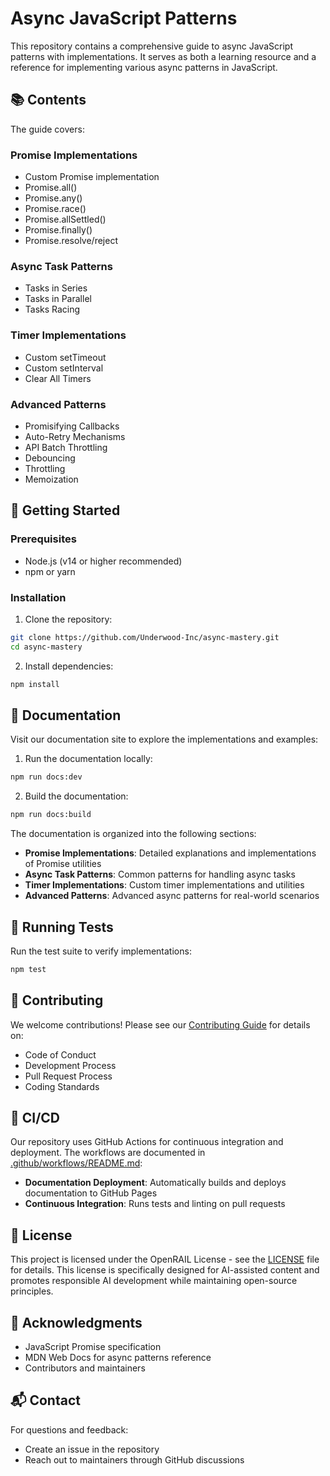 # Async JavaScript Patterns

This repository contains a comprehensive guide to async JavaScript patterns with
implementations. It serves as both a learning resource and a reference for
implementing various async patterns in JavaScript.

## 📚 Contents

The guide covers:

### Promise Implementations

- Custom Promise implementation
- Promise.all()
- Promise.any()
- Promise.race()
- Promise.allSettled()
- Promise.finally()
- Promise.resolve/reject

### Async Task Patterns

- Tasks in Series
- Tasks in Parallel
- Tasks Racing

### Timer Implementations

- Custom setTimeout
- Custom setInterval
- Clear All Timers

### Advanced Patterns

- Promisifying Callbacks
- Auto-Retry Mechanisms
- API Batch Throttling
- Debouncing
- Throttling
- Memoization

## 🚀 Getting Started

### Prerequisites

- Node.js (v14 or higher recommended)
- npm or yarn

### Installation

1. Clone the repository:

```bash
git clone https://github.com/Underwood-Inc/async-mastery.git
cd async-mastery
```

2. Install dependencies:

```bash
npm install
```

## 📖 Documentation

Visit our documentation site to explore the implementations and examples:

1. Run the documentation locally:

```bash
npm run docs:dev
```

2. Build the documentation:

```bash
npm run docs:build
```

The documentation is organized into the following sections:

- **Promise Implementations**: Detailed explanations and implementations of
  Promise utilities
- **Async Task Patterns**: Common patterns for handling async tasks
- **Timer Implementations**: Custom timer implementations and utilities
- **Advanced Patterns**: Advanced async patterns for real-world scenarios

## 🧪 Running Tests

Run the test suite to verify implementations:

```bash
npm test
```

## 🤝 Contributing

We welcome contributions! Please see our
[Contributing Guide](CONTRIBUTING.md) for details on:

- Code of Conduct
- Development Process
- Pull Request Process
- Coding Standards

## 🔄 CI/CD

Our repository uses GitHub Actions for continuous integration and deployment. The workflows are documented in [.github/workflows/README.md](.github/workflows/README.md):

- **Documentation Deployment**: Automatically builds and deploys documentation to GitHub Pages
- **Continuous Integration**: Runs tests and linting on pull requests

## 📄 License

This project is licensed under the OpenRAIL License - see the [LICENSE](LICENSE) file for details. This license is specifically designed for AI-assisted content and promotes responsible AI development while maintaining open-source principles.

## 🙏 Acknowledgments

- JavaScript Promise specification
- MDN Web Docs for async patterns reference
- Contributors and maintainers

## 📬 Contact

For questions and feedback:

- Create an issue in the repository
- Reach out to maintainers through GitHub discussions
